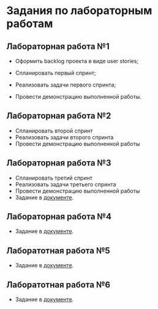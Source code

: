 # Задания по лабораторным работам

## Лабораторная работа №1

* Оформить backlog проекта в виде user stories;


* Спланировать первый спринт;
* Реализовать задачи первого спринта;
* Провести демонстрацию выполненной работы.

## Лабораторная работа №2

* Спланировать второй спринт
* Реализовать задачи второго спринта
* Провести демонстрацию выполненной работы

## Лабораторная работа №3

* Спланировать третий спринт
* Реализовать задачи третьего спринта
* Провести демонстрацию выполненной работы
* Задание в [документе](./lab3/task.docx).

## Лабораторная работа №4

* Задание в [документе](./lab4/task.pdf).

## Лаборатотная работа №5

* Задание в [документe](./lab5/task.pdf).

## Лаборатотная работа №6

* Задание в [документe](./lab6/task.pdf).
